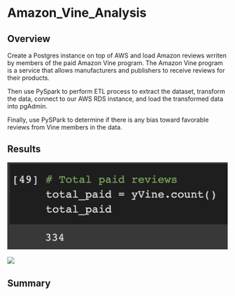 # Amazon_Vine_Analysis

## Overview 
Create a Postgres instance on top of AWS and load Amazon reviews wrriten by members of the paid Amazon Vine program. The Amazon Vine program is a service that allows manufacturers and publishers to receive reviews for their products. 

Then use PySpark to perform ETL process to extract the dataset, transform the data, connect to our AWS RDS instance, and load the transformed data into pgAdmin. 

Finally, use PySPark to determine if there is any bias toward favorable reviews from Vine members in the data. 

## Results 

![](/images/total_paid.png)

![](/images/toal_unpaid.png)



## Summary 
